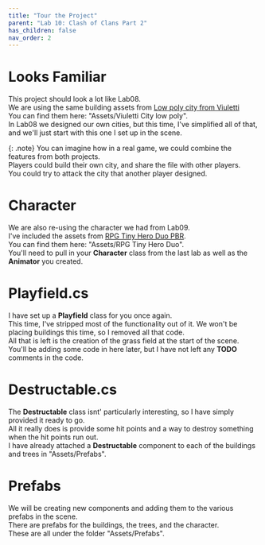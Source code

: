 ```yaml
---
title: "Tour the Project"
parent: "Lab 10: Clash of Clans Part 2"
has_children: false
nav_order: 2
---
```


# Looks Familiar
This project should look a lot like Lab08.\
We are using the same building assets from [Low poly city from Viuletti](https://assetstore.unity.com/packages/3d/environments/urban/low-poly-city-from-viuletti-132536#description)\
You can find them here: "Assets/Viuletti City low poly".\
In Lab08 we designed our own cities, but this time, I've simplified all of that, and we'll just start with this one I set up in the scene.

{: .note}
You can imagine how in a real game, we could combine the features from both projects.\
Players could build their own city, and share the file with other players.\
You could try to attack the city that another player designed.

# Character
We are also re-using the character we had from Lab09.\
I've included the assets from [RPG Tiny Hero Duo PBR](https://assetstore.unity.com/packages/3d/characters/humanoids/rpg-tiny-hero-duo-pbr-225148#reviews).\
You can find them here: "Assets/RPG Tiny Hero Duo".\
You'll need to pull in your **Character** class from the last lab as well as the **Animator** you created.

# Playfield.cs
I have set up a **Playfield** class for you once again.\
This time, I've stripped most of the functionality out of it. We won't be placing buildings this time, so I removed all that code.\
All that is left is the creation of the grass field at the start of the scene.\
You'll be adding some code in here later, but I have not left any **TODO** comments in the code.

# Destructable.cs
The **Destructable** class isnt' particularly interesting, so I have simply provided it ready to go.\
All it really does is provide some hit points and a way to destroy something when the hit points run out.\
I have already attached a **Destructable** component to each of the buildings and trees in "Assets/Prefabs".

# Prefabs
We will be creating new components and adding them to the various prefabs in the scene.\
There are prefabs for the buildings, the trees, and the character.\
These are all under the folder "Assets/Prefabs".

